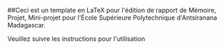 ##Ceci est un template en LaTeX pour l'édition de rapport de Mémoire, Projet, Mini-projet pour l'École Supérieure Polytechnique d'Antsiranana Madagascar.

Veuillez suivre les instructions pour l'utilisation
